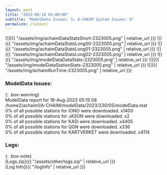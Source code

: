 ```yaml
---
layout: post
title: "2023-08-18 05:00:00"
subtitle: "ModelData Issues: 5; A-CHAIM System Issues: 0"
permalink: /latest/
---
```


![]({{ "/assets/img/achaimDataStatsShort-2323005.png" | relative_url }})
![]({{ "/assets/img/achaimDataStatsLong00-2323005.png" | relative_url }})
![]({{ "/assets/img/achaimDataStatsLong01-2323005.png" | relative_url }})
![]({{ "/assets/img/achaimDataStatsLong02-2323005.png" | relative_url }})
![]({{ "/assets/img/modelDataDataStats-2323005.png" | relative_url }})
![]({{ "/assets/img/modelDataStationStats-2323005.png" | relative_url }})
![]({{ "/assets/img/achaimRunTime-2323005.png" | relative_url }})


### ModelData Issues:  
  
{: .box-warning}  
 ModelData report for 18-Aug-2023 05:15:08   
 /home2/achaim1/A-CHAIM/modelData/2023/230/05/modelData.mat   
 0% of all possible stations for IONO were downloaded. x1400   
 0% of all possible stations for JASON were downloaded. x2   
 0% of all possible stations for KASI were downloaded. x4405   
 0% of all possible stations for QGN were downloaded. x336   
 0% of all possible stations for KARTVERKET were downloaded. x4114   
  


### Logs:  
  
{: .box-note}  
[Logs.zip]({{ "/assets/other/logs.zip" | relative_url }})  
[Log Info]({{ "/logInfo" | relative_url }})  
